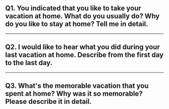 ## Q1. You indicated that you like to take your vacation at home. What do you usually do? Why do you like to stay at home? Tell me in detail.

---
## Q2. I would like to hear what you did during your last vacation at home. Describe from the first day to the last day.

---
## Q3. What's the memorable vacation that you spent at home? Why was it so memorable? Please describe it in detail.